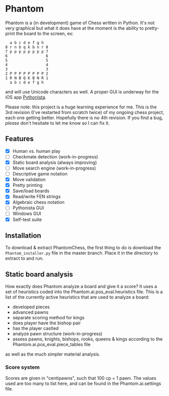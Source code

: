 # Phantom
Phantom is a (in development) game of Chess written in Python.  It's not very graphical but what it does have at the moment is the ability to pretty-print the board to the screen, ex:
```
  a b c d e f g h
8 r n b q k b n r 8
7 p p p p p p p p 7
6                 6
5                 5
4                 4
3                 3
2 P P P P P P P P 2
1 R N B Q K B N R 1
  a b c d e f g h
```
and will use Unicode characters as well.  A proper GUI is underway for the iOS app [Pythonista][].  

Please note: this project is a huge learning experience for me.  This is the 3rd revision (I've restarted from scratch twice) of my ongoing chess project, each one getting better.  Hopefully there is no 4th revision.  If you find a bug, *please* don't hesitate to let me know so I can fix it.

## Features

- [x] Human vs. human play
- [ ] Checkmate detection  (work-in-progress)
- [x] Static board analysis (always improving)
- [ ] Move search engine (work-in-progress)
- [ ] Descriptive game notation
- [x] Move validation
- [x] Pretty printing
- [x] Save/load boards
- [x] Read/write FEN strings
- [x] Algebraic chess notation
- [ ] Pythonista GUI
- [ ] Windows GUI
- [x] Self-test suite

## Installation
To download & extract PhantomChess, the first thing to do is download the `Phantom_installer.py` file in the master branch.  Place it in the directory to extract to and run.

## Static board analysis
How exactly does Phantom analyze a board and give it a score?  It uses a set of heuristics coded into the Phantom.ai.pos_eval.heuristics file.  This is a list of the currently active heuristics that are used to analyze a board:

- developed pieces
- advanced pawns
- separate scoring method for kings
- does player have the bishop pair
- has the player castled
- analyze pawn structure (work-in-progress)
- assess pawns, knights, bishops, rooks, queens & kings according to the Phantom.ai.pos_eval.piece_tables file

as well as the much simpler material analysis.

### Score system
Scores are given in "centipawns", such that 100 cp = 1 pawn.  The values used are too many to list here, and can be found in the Phantom.ai.settings file.

[Pythonista]: http://omz-software.com/pythonista